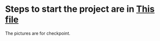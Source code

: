 # Steps to start the project are in [This file](https://github.com/malingzhi58/14848HW/blob/master/option1/ProjWeb/README.md)

The pictures are for checkpoint.

